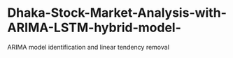 # Dhaka-Stock-Market-Analysis-with-ARIMA-LSTM-hybrid-model-
ARIMA model identification and linear tendency removal
